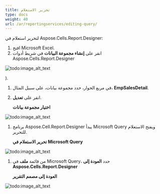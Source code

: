 ```yaml
---
title: تحرير الاستعلام
type: docs
weight: 40
url: /ar/reportingservices/editing-query/
---
```


لتحرير استعلام في Aspose.Cells.Report.Designer:

1. افتح Microsoft Excel.
1. انقر على **إنشاء مجموعة البيانات** في شريط أدوات Aspose.Cells.Report.Designer

![todo:image_alt_text](editing-query_1.png)

).

1. في مربع الحوار، حدد مجموعة بيانات، على سبيل المثال، **EmpSalesDetail**.
1. انقر على **تعديل**. 

   **اختيار مجموعة بيانات** 

![todo:image_alt_text](editing-query_2.png)




1. برنامج Aspose.Cell.Report.Designer يبدأ Microsoft Query ويفتح الاستعلام للتحرير. 

   **تحرير الاستعلام في Microsoft Query** 

![todo:image_alt_text](editing-query_3.png)




1. من قائمة **ملف** في Microsoft Query، حدد **العودة إلى Aspose.Cells.Report.Designer** 

   **العودة إلى مصمم التقرير** 

![todo:image_alt_text](editing-query_4.png)
